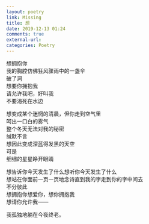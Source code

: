 ```yaml
---
layout: poetry
link: Missing
title: 想
date: 2019-12-13 01:24
comments: true
external-url:
categories: Poetry
---
```

想拥抱你<br />
我的胸腔仿佛狂风骤雨中的一盏伞<br />
破了洞<br />
想要你拥抱我<br />
请允许我吧，好叫我<br />
不要渴死在水边<br />

想变成某个迷惘的清晨，但你走到空气里<br />
呵出一口白的雾气<br />
整个冬天无法对我的秘密<br />
缄默不言<br />
想因此变成深蓝得发黑的天空<br />
可是<br />
细细的星星睁开眼睛<br />

想告诉你今天发生了什么想听你今天发生了什么<br />
想站在你面前一页一页地念诗直到我的字走到你的字中间去<br />
不分彼此<br />
想拥抱你想爱你，想你拥抱我<br />
想请你允许我——<br />

我孤独地躺在今夜终老。<br />